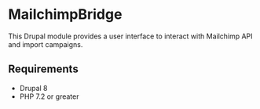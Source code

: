 # MailchimpBridge

This Drupal module provides a user interface to interact with Mailchimp API and import campaigns.

## Requirements
- Drupal 8
- PHP 7.2 or greater
